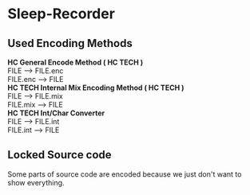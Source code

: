 # Sleep-Recorder  

## Used Encoding Methods  
**HC General Encode Method ( HC TECH )**  
FILE --> FILE.enc  
FILE.enc --> FILE  
**HC TECH Internal Mix Encoding Method ( HC TECH )**  
FILE --> FILE.mix  
FILE.mix --> FILE  
**HC TECH Int/Char Converter**  
FILE --> FILE.int  
FILE.int --> FILE  

## Locked Source code  
Some parts of source code are encoded because we just don't want to show everything.  
